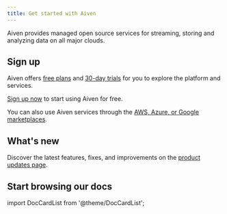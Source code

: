 ```yaml
---
title: Get started with Aiven
---
```


Aiven provides managed open source services for streaming, storing and analyzing data on all major clouds.


## Sign up

Aiven offers
[free plans](/docs/platform/concepts/free-plan) and
[30-day trials](/docs/platform/concepts/free-trial) for you to explore the platform and services.

[Sign up now](https://console.aiven.io/signup) to start using Aiven for
free.

You can also use Aiven services through the
[AWS, Azure, or Google marketplaces](/docs/marketplace-setup).

## What's new

Discover the latest features, fixes, and improvements on the [product
updates page](https://aiven.io/changelog).

## Start browsing our docs

import DocCardList from '@theme/DocCardList';

<DocCardList />

